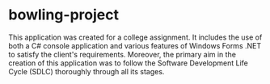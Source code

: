 # bowling-project
This application was created for a college assignment. It includes the use of both a C# console application and various features of Windows Forms .NET to satisfy the client's requirements. Moreover, the primary aim in the creation of this application was to follow the Software Development Life Cycle (SDLC) thoroughly through all its stages.
